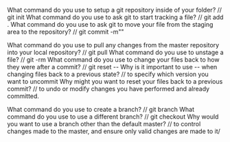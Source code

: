 What command do you use to setup a git repository inside of your folder?  // git init
What command do you use to ask git to start tracking a file?
 // git add .
What command do you use to ask git to move your file from the staging area to the repository?
 // git commit -m""


What command do you use to pull any changes from the master repository into your local repository?
 // git pull
What command do you use to unstage a file?
 // git -rm
What command do you use to change your files back to how they were after a commit?
// git reset --
Why is it important to use -- when changing files back to a previous state?
// to specify which version you want to uncommit
Why might you want to reset your files back to a previous commit?
// to undo or modify changes you have performed and already committed.


What command do you use to create a branch?
// git branch
What command do you use to use a different branch?
// git checkout <name>
Why would you want to use a branch other than the default master?
// to control changes made to the master, and ensure only valid changes are made to it/



